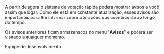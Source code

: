 A partir de agora o sistema de votação rápida poderá mostrar avisos a você assim que logar. Como ele está em constante atualização, esses avisos são importantes para lhe informar sobre alterações que acontecerão ao longo do tempo.

Os avisos anteriores ficam armazenados no menu "__Avisos__" e poderá ser visitado a qualquer momento.

Equipe de desenvolvimento